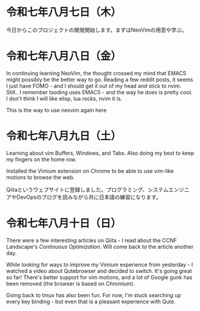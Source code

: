 
# 令和七年八月七日（木）

今日からこのプロジェクトの開発開始します。まずはNeoVimの用意や学ぶ。

# 令和七年八月八日（金）

In continuing learning NeoVim, the thought crossed my mind that EMACS might possibly be the better way to go.
Reading a few reddit posts, it seems I just have FOMO - and I should get it out of my head and stick to nvim.
Still.. I remember tsoding uses EMACS - and the way he does is pretty cool.
I don't think I will like elisp, lua rocks, nvim it is.

This is the way to use neovim again here 

# 令和七年八月九日（土）

Learning about vim Buffers, Windows, and Tabs. Also doing my best to keep my fingers on the home row.

Installed the Vimium extension on Chrome to be able to use vim-like motions to browse the web.

Qiitaというウェブサイトに登録しました。プログラミング、システムエンジニアやDevOpsのブログを読みながら共に日本語の練習になります。

# 令和七年八月十日（日）

There were a few interesting articles on Qiita - I read about the CCNF Landscape's *Continuous Optimization*. Will come back to the article another day.

While looking for ways to improve my Vimium experience from yesterday - I watched a video about Qutebrowser and decided to switch. It's going great so far! There's better support for vim motions, and a lot of Google gunk has been removed (the browser is based on Chromium).

Going back to tmux has also been fun. For now, I'm stuck searching up every key binding - but even that is a pleasant experience with Qute.
